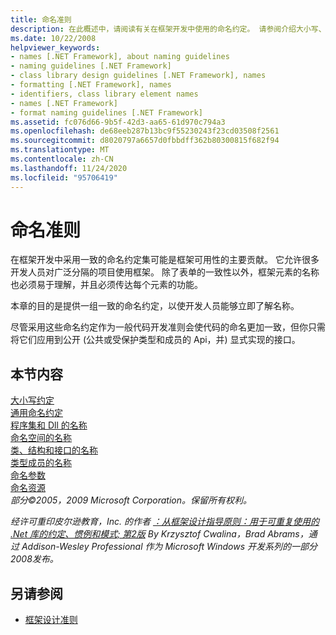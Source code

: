 ```yaml
---
title: 命名准则
description: 在此概述中，请阅读有关在框架开发中使用的命名约定。 请参阅介绍大小写、常规命名和其他准则的文章。
ms.date: 10/22/2008
helpviewer_keywords:
- names [.NET Framework], about naming guidelines
- naming guidelines [.NET Framework]
- class library design guidelines [.NET Framework], names
- formatting [.NET Framework], names
- identifiers, class library element names
- names [.NET Framework]
- format naming guidelines [.NET Framework]
ms.assetid: fc076d66-9b5f-42d3-aa65-61d970c794a3
ms.openlocfilehash: de68eeb287b13bc9f55230243f23cd03508f2561
ms.sourcegitcommit: d8020797a6657d0fbbdff362b80300815f682f94
ms.translationtype: MT
ms.contentlocale: zh-CN
ms.lasthandoff: 11/24/2020
ms.locfileid: "95706419"
---
```

# <a name="naming-guidelines"></a>命名准则

在框架开发中采用一致的命名约定集可能是框架可用性的主要贡献。 它允许很多开发人员对广泛分隔的项目使用框架。 除了表单的一致性以外，框架元素的名称也必须易于理解，并且必须传达每个元素的功能。  
  
 本章的目的是提供一组一致的命名约定，以使开发人员能够立即了解名称。  
  
 尽管采用这些命名约定作为一般代码开发准则会使代码的命名更加一致，但你只需将它们应用到公开 (公共或受保护类型和成员的 Api，并) 显式实现的接口。  
  
## <a name="in-this-section"></a>本节内容  

 [大小写约定](capitalization-conventions.md)  
 [通用命名约定](general-naming-conventions.md)  
 [程序集和 Dll 的名称](names-of-assemblies-and-dlls.md)  
 [命名空间的名称](names-of-namespaces.md)  
 [类、结构和接口的名称](names-of-classes-structs-and-interfaces.md)  
 [类型成员的名称](names-of-type-members.md)  
 [命名参数](naming-parameters.md)  
 [命名资源](naming-resources.md)  
 *部分©2005，2009 Microsoft Corporation。保留所有权利。*  
  
 *经许可重印皮尔逊教育，Inc. 的作者 [：从框架设计指导原则：用于可重复使用的 .Net 库的约定、惯例和模式; 第2版](https://www.informit.com/store/framework-design-guidelines-conventions-idioms-and-9780321545619) By Krzysztof Cwalina，Brad Abrams，通过 Addison-Wesley Professional 作为 Microsoft Windows 开发系列的一部分2008发布。*  
  
## <a name="see-also"></a>另请参阅

- [框架设计准则](index.md)
